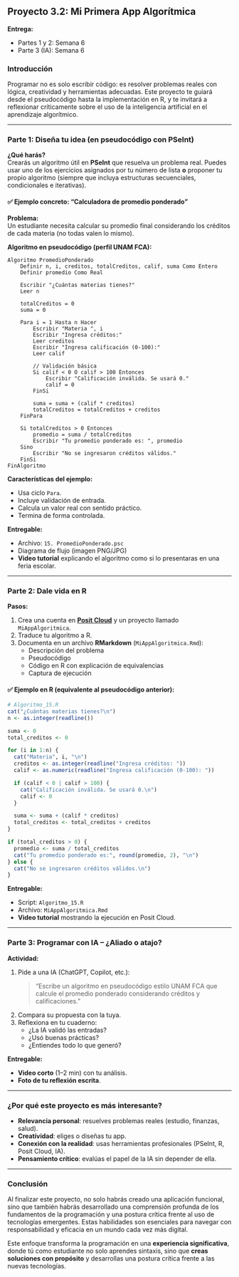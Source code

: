 ## **Proyecto 3.2: Mi Primera App Algorítmica**  
**Entrega:**  
- Partes 1 y 2: Semana 6  
- Parte 3 (IA): Semana 6  

### **Introducción**  
Programar no es solo escribir código: es resolver problemas reales con lógica, creatividad y herramientas adecuadas. Este proyecto te guiará desde el pseudocódigo hasta la implementación en R, y te invitará a reflexionar críticamente sobre el uso de la inteligencia artificial en el aprendizaje algorítmico.

---

### **Parte 1: Diseña tu idea (en pseudocódigo con PSeInt)**

**¿Qué harás?**  
Crearás un algoritmo útil en **PSeInt** que resuelva un problema real. Puedes usar uno de los ejercicios asignados por tu número de lista **o** proponer tu propio algoritmo (siempre que incluya estructuras secuenciales, condicionales e iterativas).

#### ✅ **Ejemplo concreto: “Calculadora de promedio ponderado”**

**Problema:**  
Un estudiante necesita calcular su promedio final considerando los créditos de cada materia (no todas valen lo mismo).

**Algoritmo en pseudocódigo (perfil UNAM FCA):**
```pseudocode
Algoritmo PromedioPonderado
    Definir n, i, creditos, totalCreditos, calif, suma Como Entero
    Definir promedio Como Real

    Escribir "¿Cuántas materias tienes?"
    Leer n

    totalCreditos = 0
    suma = 0

    Para i = 1 Hasta n Hacer
        Escribir "Materia ", i
        Escribir "Ingresa créditos:"
        Leer creditos
        Escribir "Ingresa calificación (0-100):"
        Leer calif

        // Validación básica
        Si calif < 0 O calif > 100 Entonces
            Escribir "Calificación inválida. Se usará 0."
            calif = 0
        FinSi

        suma = suma + (calif * creditos)
        totalCreditos = totalCreditos + creditos
    FinPara

    Si totalCreditos > 0 Entonces
        promedio = suma / totalCreditos
        Escribir "Tu promedio ponderado es: ", promedio
    Sino
        Escribir "No se ingresaron créditos válidos."
    FinSi
FinAlgoritmo
```

**Características del ejemplo:**
- Usa ciclo `Para`.
- Incluye validación de entrada.
- Calcula un valor real con sentido práctico.
- Termina de forma controlada.

**Entregable:**  
- Archivo: `15. PromedioPonderado.psc`  
- Diagrama de flujo (imagen PNG/JPG)  
- **Video tutorial** explicando el algoritmo como si lo presentaras en una feria escolar.

---

### **Parte 2: Dale vida en R**

**Pasos:**  
1. Crea una cuenta en **[Posit Cloud](https://posit.cloud)** y un proyecto llamado `MiAppAlgoritmica`.  
2. Traduce tu algoritmo a R.  
3. Documenta en un archivo **RMarkdown** (`MiAppAlgoritmica.Rmd`):  
   - Descripción del problema  
   - Pseudocódigo  
   - Código en R con explicación de equivalencias  
   - Captura de ejecución

#### ✅ **Ejemplo en R (equivalente al pseudocódigo anterior):**
```r
# Algoritmo_15.R
cat("¿Cuántas materias tienes?\n")
n <- as.integer(readline())

suma <- 0
total_creditos <- 0

for (i in 1:n) {
  cat("Materia", i, "\n")
  creditos <- as.integer(readline("Ingresa créditos: "))
  calif <- as.numeric(readline("Ingresa calificación (0-100): "))

  if (calif < 0 | calif > 100) {
    cat("Calificación inválida. Se usará 0.\n")
    calif <- 0
  }

  suma <- suma + (calif * creditos)
  total_creditos <- total_creditos + creditos
}

if (total_creditos > 0) {
  promedio <- suma / total_creditos
  cat("Tu promedio ponderado es:", round(promedio, 2), "\n")
} else {
  cat("No se ingresaron créditos válidos.\n")
}
```

**Entregable:**  
- Script: `Algoritmo_15.R`  
- Archivo: `MiAppAlgoritmica.Rmd`  
- **Video tutorial** mostrando la ejecución en Posit Cloud.

---

### **Parte 3: Programar con IA – ¿Aliado o atajo?**

**Actividad:**  
1. Pide a una IA (ChatGPT, Copilot, etc.):  
   > “Escribe un algoritmo en pseudocódigo estilo UNAM FCA que calcule el promedio ponderado considerando créditos y calificaciones.”  
2. Compara su propuesta con la tuya.  
3. Reflexiona en tu cuaderno:  
   - ¿La IA validó las entradas?  
   - ¿Usó buenas prácticas?  
   - ¿Entiendes todo lo que generó?  

**Entregable:**  
- **Video corto** (1–2 min) con tu análisis.  
- **Foto de tu reflexión escrita**.

---

### **¿Por qué este proyecto es más interesante?**

- **Relevancia personal**: resuelves problemas reales (estudio, finanzas, salud).  
- **Creatividad**: eliges o diseñas tu app.  
- **Conexión con la realidad**: usas herramientas profesionales (PSeInt, R, Posit Cloud, IA).  
- **Pensamiento crítico**: evalúas el papel de la IA sin depender de ella.

---

### **Conclusión**  
Al finalizar este proyecto, no solo habrás creado una aplicación funcional, sino que también habrás desarrollado una comprensión profunda de los fundamentos de la programación y una postura crítica frente al uso de tecnologías emergentes. Estas habilidades son esenciales para navegar con responsabilidad y eficacia en un mundo cada vez más digital.

Este enfoque transforma la programación en una **experiencia significativa**, donde tú como estudiante no solo aprendes sintaxis, sino que **creas soluciones con propósito** y desarrollas una postura crítica frente a las nuevas tecnologías.
